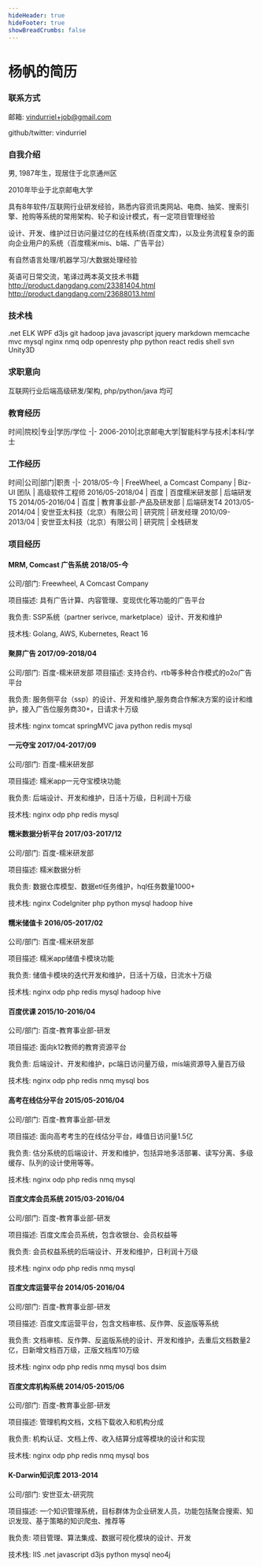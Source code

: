 ```yaml
---
hideHeader: true
hideFooter: true
showBreadCrumbs: false
---
```


# 杨帆的简历

### 联系方式
邮箱: vindurriel+job@gmail.com

github/twitter: vindurriel

### 自我介绍
男, 1987年生，现居住于北京通州区

2010年毕业于北京邮电大学

具有8年软件/互联网行业研发经验，熟悉内容资讯类网站、电商、抽奖、搜索引擎、抢购等系统的常用架构、轮子和设计模式，有一定项目管理经验

设计、开发、维护过日访问量过亿的在线系统(百度文库)，以及业务流程复杂的面向企业用户的系统（百度糯米mis、b端、广告平台）

有自然语言处理/机器学习/大数据处理经验

英语可日常交流，笔译过两本英文技术书籍 http://product.dangdang.com/23381404.html http://product.dangdang.com/23688013.html

### 技术栈

.net ELK WPF d3js git hadoop java javascript jquery markdown memcache mvc mysql nginx nmq odp openresty php python react redis shell svn Unity3D

### 求职意向
互联网行业后端高级研发/架构, php/python/java 均可

### 教育经历
时间|院校|专业|学历/学位
-|-
2006-2010|北京邮电大学|智能科学与技术|本科/学士

### 工作经历
时间|公司|部门|职责
-|-
2018/05-今 | FreeWheel, a Comcast Company | Biz-UI 团队 | 高级软件工程师
2016/05-2018/04 | 百度 | 百度糯米研发部 | 后端研发T5
2014/05-2016/04 | 百度 | 教育事业部-产品及研发部 | 后端研发T4
2013/05-2014/04 | 安世亚太科技（北京）有限公司 | 研究院 | 研发经理
2010/09-2013/04 | 安世亚太科技（北京）有限公司 | 研究院 | 全栈研发

### 项目经历

#### MRM, Comcast 广告系统 2018/05-今
公司/部门: Freewheel, A Comcast Company

项目描述: 具有广告计算、内容管理、变现优化等功能的广告平台

我负责: SSP系统（partner serivce, marketplace）设计、开发和维护

技术栈: Golang, AWS, Kubernetes, React 16


#### 聚屏广告 2017/09-2018/04
公司/部门: 百度-糯米研发部 
项目描述: 支持合约、rtb等多种合作模式的o2o广告平台

我负责: 服务侧平台（ssp）的设计、开发和维护,服务商合作解决方案的设计和维护，接入广告位服务商30+，日请求十万级

技术栈: nginx tomcat springMVC java python redis mysql

#### 一元夺宝 2017/04-2017/09

公司/部门: 百度-糯米研发部

项目描述: 糯米app一元夺宝模块功能

我负责: 后端设计、开发和维护，日活十万级，日利润十万级

技术栈: nginx odp php redis mysql

#### 糯米数据分析平台 2017/03-2017/12

公司/部门: 百度-糯米研发部

项目描述: 糯米数据分析

我负责: 数据仓库模型、数据etl任务维护，hql任务数量1000+

技术栈: nginx CodeIgniter php python mysql hadoop hive 

#### 糯米储值卡 2016/05-2017/02

公司/部门: 百度-糯米研发部

项目描述: 糯米app储值卡模块功能

我负责: 储值卡模块的迭代开发和维护，日活十万级，日流水十万级

技术栈: nginx odp php redis mysql hadoop hive

#### 百度优课 2015/10-2016/04

公司/部门: 百度-教育事业部-研发

项目描述: 面向k12教师的教育资源平台

我负责: 后端设计、开发和维护，pc端日访问量万级，mis端资源导入量百万级

技术栈: nginx odp php redis nmq mysql bos

#### 高考在线估分平台 2015/05-2016/04

公司/部门: 百度-教育事业部-研发

项目描述: 面向高考考生的在线估分平台，峰值日访问量1.5亿

我负责: 估分系统的后端设计、开发和维护，包括异地多活部署、读写分离、多级缓存、队列的设计使用等等。

技术栈: nginx odp php redis nmq mysql

#### 百度文库会员系统 2015/03-2016/04

公司/部门: 百度-教育事业部-研发

项目描述: 百度文库会员系统，包含收银台、会员权益等

我负责: 会员权益系统的后端设计、开发和维护，日利润十万级

技术栈: nginx odp php redis nmq mysql

#### 百度文库运营平台 2014/05-2016/04

公司/部门: 百度-教育事业部-研发

项目描述: 百度文库运营平台，包含文档审核、反作弊、反盗版等系统

我负责: 文档审核、反作弊、反盗版系统的设计、开发和维护，去重后文档数量2亿，日新增文档百万级，正版文档库10万级

技术栈: nginx odp php redis nmq mysql bos dsim

#### 百度文库机构系统 2014/05-2015/06

公司/部门: 百度-教育事业部-研发

项目描述: 管理机构文档，文档下载收入和机构分成

我负责: 机构认证、文档上传、收入结算分成等模块的设计和实现

技术栈: nginx odp php redis nmq mysql bos

#### K-Darwin知识库 2013-2014

公司/部门: 安世亚太-研究院

项目描述: 一个知识管理系统，目标群体为企业研发人员，功能包括聚合搜索、知识发现、基于策略的知识爬虫、推荐等

我负责: 项目管理、算法集成、数据可视化模块的设计、开发

技术栈: IIS .net javascript d3js python mysql neo4j
